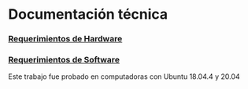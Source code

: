 # Documentación técnica

### <u>Requerimientos de Hardware</u>

### <u>Requerimientos de Software</u>
Este trabajo fue probado en computadoras con Ubuntu 18.04.4 y 20.04